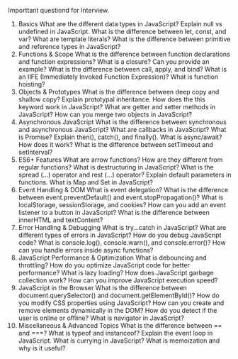 Importtant questiond for Interview.

1. Basics
What are the different data types in JavaScript?
Explain null vs undefined in JavaScript.
What is the difference between let, const, and var?
What are template literals?
What is the difference between primitive and reference types in JavaScript?
2. Functions & Scope
What is the difference between function declarations and function expressions?
What is a closure? Can you provide an example?
What is the difference between call, apply, and bind?
What is an IIFE (Immediately Invoked Function Expression)?
What is function hoisting?
3. Objects & Prototypes
What is the difference between deep copy and shallow copy?
Explain prototypal inheritance.
How does the this keyword work in JavaScript?
What are getter and setter methods in JavaScript?
How can you merge two objects in JavaScript?
4. Asynchronous JavaScript
What is the difference between synchronous and asynchronous JavaScript?
What are callbacks in JavaScript?
What is Promise? Explain then(), catch(), and finally().
What is async/await? How does it work?
What is the difference between setTimeout and setInterval?
5. ES6+ Features
What are arrow functions? How are they different from regular functions?
What is destructuring in JavaScript?
What is the spread (...) operator and rest (...) operator?
Explain default parameters in functions.
What is Map and Set in JavaScript?
6. Event Handling & DOM
What is event delegation?
What is the difference between event.preventDefault() and event.stopPropagation()?
What is localStorage, sessionStorage, and cookies?
How can you add an event listener to a button in JavaScript?
What is the difference between innerHTML and textContent?
7. Error Handling & Debugging
What is try...catch in JavaScript?
What are different types of errors in JavaScript?
How do you debug JavaScript code?
What is console.log(), console.warn(), and console.error()?
How can you handle errors inside async functions?
8. JavaScript Performance & Optimization
What is debouncing and throttling?
How do you optimize JavaScript code for better performance?
What is lazy loading?
How does JavaScript garbage collection work?
How can you improve JavaScript execution speed?
9. JavaScript in the Browser
What is the difference between document.querySelector() and document.getElementById()?
How do you modify CSS properties using JavaScript?
How can you create and remove elements dynamically in the DOM?
How do you detect if the user is online or offline?
What is navigator in JavaScript?
10. Miscellaneous & Advanced Topics
What is the difference between == and ===?
What is typeof and instanceof?
Explain the event loop in JavaScript.
What is currying in JavaScript?
What is memoization and why is it useful?